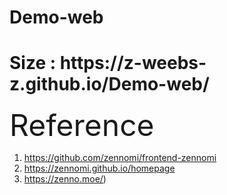 # Demo-web

<h1> Size : https://z-weebs-z.github.io/Demo-web/ </h1>

<font size="30"> Reference </font>
1. https://github.com/zennomi/frontend-zennomi
2. https://zennomi.github.io/homepage
3. https://zenno.moe/)
